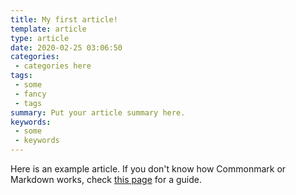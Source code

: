 ```yaml
---
title: My first article!
template: article
type: article
date: 2020-02-25 03:06:50
categories:
 - categories here
tags:
 - some
 - fancy
 - tags
summary: Put your article summary here.
keywords:
 - some
 - keywords
---
```


Here is an example article. If you don't know how Commonmark or Markdown works, check [this page][md-help] for a guide.


[md-help]: https://spec.commonmark.org/0.29/

